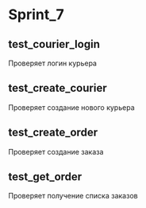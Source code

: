 # Sprint_7

## test_courier_login
Проверяет логин курьера

## test_create_courier
Проверяет создание нового курьера

## test_create_order
Проверяет создание заказа

## test_get_order
Проверяет получение списка заказов